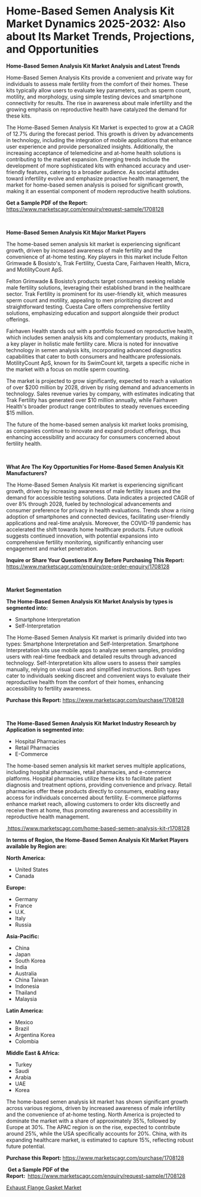 <p><h1>Home-Based Semen Analysis Kit Market Dynamics 2025-2032: Also about Its Market Trends, Projections, and Opportunities</h1></p><p><strong>Home-Based Semen Analysis Kit Market Analysis and Latest Trends</strong></p>
<p><p>Home-Based Semen Analysis Kits provide a convenient and private way for individuals to assess male fertility from the comfort of their homes. These kits typically allow users to evaluate key parameters, such as sperm count, motility, and morphology, using simple testing devices and smartphone connectivity for results. The rise in awareness about male infertility and the growing emphasis on reproductive health have catalyzed the demand for these kits. </p><p>The Home-Based Semen Analysis Kit Market is expected to grow at a CAGR of 12.7% during the forecast period. This growth is driven by advancements in technology, including the integration of mobile applications that enhance user experience and provide personalized insights. Additionally, the increasing acceptance of telemedicine and at-home health solutions is contributing to the market expansion. Emerging trends include the development of more sophisticated kits with enhanced accuracy and user-friendly features, catering to a broader audience. As societal attitudes toward infertility evolve and emphasize proactive health management, the market for home-based semen analysis is poised for significant growth, making it an essential component of modern reproductive health solutions.</p></p>
<p><strong>Get a Sample PDF of the Report:&nbsp;</strong> <a href="https://www.marketscagr.com/enquiry/request-sample/1708128?utm_campaign=1126&utm_medium=2&utm_source=Github&utm_content=ia&utm_term=25032025&utm_id=home-based-semen-analysis-kit">https://www.marketscagr.com/enquiry/request-sample/1708128</a></p>
<p>&nbsp;</p>
<p><strong>Home-Based Semen Analysis Kit Major Market Players</strong></p>
<p><p>The home-based semen analysis kit market is experiencing significant growth, driven by increased awareness of male fertility and the convenience of at-home testing. Key players in this market include Felton Grimwade & Bosisto's, Trak Fertility, Cuesta Care, Fairhaven Health, Micra, and MotilityCount ApS.</p><p>Felton Grimwade & Bosisto’s products target consumers seeking reliable male fertility solutions, leveraging their established brand in the healthcare sector. Trak Fertility is prominent for its user-friendly kit, which measures sperm count and motility, appealing to men prioritizing discreet and straightforward testing. Cuesta Care offers comprehensive fertility solutions, emphasizing education and support alongside their product offerings.</p><p>Fairhaven Health stands out with a portfolio focused on reproductive health, which includes semen analysis kits and complementary products, making it a key player in holistic male fertility care. Micra is noted for innovative technology in semen analysis kits, incorporating advanced diagnostics capabilities that cater to both consumers and healthcare professionals. MotilityCount ApS, known for its SwimCount kit, targets a specific niche in the market with a focus on motile sperm counting.</p><p>The market is projected to grow significantly, expected to reach a valuation of over $200 million by 2028, driven by rising demand and advancements in technology. Sales revenue varies by company, with estimates indicating that Trak Fertility has generated over $10 million annually, while Fairhaven Health's broader product range contributes to steady revenues exceeding $15 million.</p><p>The future of the home-based semen analysis kit market looks promising, as companies continue to innovate and expand product offerings, thus enhancing accessibility and accuracy for consumers concerned about fertility health.</p></p>
<p>&nbsp;</p>
<p><strong>What Are The Key Opportunities For Home-Based Semen Analysis Kit Manufacturers?</strong></p>
<p><p>The Home-Based Semen Analysis Kit market is experiencing significant growth, driven by increasing awareness of male fertility issues and the demand for accessible testing solutions. Data indicates a projected CAGR of over 8% through 2028, fueled by technological advancements and consumer preference for privacy in health evaluations. Trends show a rising adoption of smartphones and connected devices, facilitating user-friendly applications and real-time analysis. Moreover, the COVID-19 pandemic has accelerated the shift towards home healthcare products. Future outlook suggests continued innovation, with potential expansions into comprehensive fertility monitoring, significantly enhancing user engagement and market penetration.</p></p>
<p><strong>Inquire or Share Your Questions If Any Before Purchasing This Report:</strong> <a href="https://www.marketscagr.com/enquiry/pre-order-enquiry/1708128?utm_campaign=1126&utm_medium=2&utm_source=Github&utm_content=ia&utm_term=25032025&utm_id=home-based-semen-analysis-kit">https://www.marketscagr.com/enquiry/pre-order-enquiry/1708128</a></p>
<p>&nbsp;</p>
<p><strong>Market Segmentation</strong></p>
<p><strong>The Home-Based Semen Analysis Kit Market Analysis by types is segmented into:</strong></p>
<p><ul><li>Smartphone Interpretation</li><li>Self-Interpretation</li></ul></p>
<p><p>The Home-Based Semen Analysis Kit market is primarily divided into two types: Smartphone Interpretation and Self-Interpretation. Smartphone Interpretation kits use mobile apps to analyze semen samples, providing users with real-time feedback and detailed results through advanced technology. Self-Interpretation kits allow users to assess their samples manually, relying on visual cues and simplified instructions. Both types cater to individuals seeking discreet and convenient ways to evaluate their reproductive health from the comfort of their homes, enhancing accessibility to fertility awareness.</p></p>
<p><strong>Purchase this Report:&nbsp;</strong><a href="https://www.marketscagr.com/purchase/1708128?utm_campaign=1126&utm_medium=2&utm_source=Github&utm_content=ia&utm_term=25032025&utm_id=home-based-semen-analysis-kit">https://www.marketscagr.com/purchase/1708128</a></p>
<p>&nbsp;</p>
<p><strong>The Home-Based Semen Analysis Kit Market Industry Research by Application is segmented into:</strong></p>
<p><ul><li>Hospital Pharmacies</li><li>Retail Pharmacies</li><li>E-Commerce</li></ul></p>
<p><p>The home-based semen analysis kit market serves multiple applications, including hospital pharmacies, retail pharmacies, and e-commerce platforms. Hospital pharmacies utilize these kits to facilitate patient diagnosis and treatment options, providing convenience and privacy. Retail pharmacies offer these products directly to consumers, enabling easy access for individuals concerned about fertility. E-commerce platforms enhance market reach, allowing customers to order kits discreetly and receive them at home, thus promoting awareness and accessibility in reproductive health management.</p></p>
<p><a href="https://www.marketscagr.com/home-based-semen-analysis-kit-r1708128?utm_campaign=1126&utm_medium=2&utm_source=Github&utm_content=ia&utm_term=25032025&utm_id=home-based-semen-analysis-kit">&nbsp;https://www.marketscagr.com/home-based-semen-analysis-kit-r1708128</a></p>
<p><strong>In terms of Region, the Home-Based Semen Analysis Kit Market Players available by Region are:</strong></p>
<p>
    <p> <strong> North America: </strong>
        <ul>
            <li>United States</li>
            <li>Canada</li>
        </ul>
        </p> 
    <p> <strong> Europe: </strong>
        <ul>
            <li>Germany</li>
            <li>France</li>
            <li>U.K.</li>
            <li>Italy</li>
            <li>Russia</li>
        </ul>
        </p> 
    <p> <strong> Asia-Pacific: </strong>
        <ul>
            <li>China</li>
            <li>Japan</li>
            <li>South Korea</li>
            <li>India</li>
            <li>Australia</li>
            <li>China Taiwan</li>
            <li>Indonesia</li>
            <li>Thailand</li>
            <li>Malaysia</li>
        </ul>
        </p> 
    <p> <strong> Latin America: </strong>
        <ul>
            <li>Mexico</li>
            <li>Brazil</li>
            <li>Argentina Korea</li>
            <li>Colombia</li>
        </ul>
        </p> 
    <p> <strong> Middle East & Africa: </strong>
        <ul>
            <li>Turkey</li>
            <li>Saudi</li>
            <li>Arabia</li>
            <li>UAE</li>
            <li>Korea</li>
        </ul>
    </p>
    </p>
<p><p>The home-based semen analysis kit market has shown significant growth across various regions, driven by increased awareness of male infertility and the convenience of at-home testing. North America is projected to dominate the market with a share of approximately 35%, followed by Europe at 30%. The APAC region is on the rise, expected to contribute around 25%, while the USA specifically accounts for 20%. China, with its expanding healthcare market, is estimated to capture 15%, reflecting robust future potential.</p></p>
<p><strong>Purchase this Report: </strong><a href="https://www.marketscagr.com/purchase/1708128?utm_campaign=1126&utm_medium=2&utm_source=Github&utm_content=ia&utm_term=25032025&utm_id=home-based-semen-analysis-kit">https://www.marketscagr.com/purchase/1708128</a></p>
<p>&nbsp;<strong>Get a Sample PDF of the Report:&nbsp;&nbsp;</strong><a href="https://www.marketscagr.com/enquiry/request-sample/1708128?utm_campaign=1126&utm_medium=2&utm_source=Github&utm_content=ia&utm_term=25032025&utm_id=home-based-semen-analysis-kit">https://www.marketscagr.com/enquiry/request-sample/1708128</a></p>
<p><strong></strong></p>
<p><p><a href="https://github.com/julyju69/Market-Research-Report-List-6/blob/main/exhaust-flange-gasket-market.md?utm_campaign=1126&utm_medium=2&utm_source=Github&utm_content=ia&utm_term=25032025&utm_id=home-based-semen-analysis-kit">Exhaust Flange Gasket Market</a></p></p>